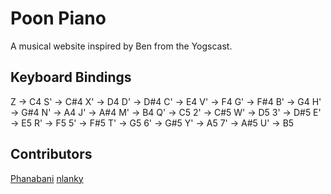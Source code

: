 # Poon Piano

A musical website inspired by Ben from the Yogscast.

## Keyboard Bindings
Z -> C4
S' -> C#4
X' -> D4
D' -> D#4
C' -> E4
V' -> F4
G' -> F#4
B' -> G4
H' -> G#4
N' -> A4
J' -> A#4
M' -> B4
Q' -> C5
2' -> C#5
W' -> D5
3' -> D#5
E' -> E5
R' -> F5
5' -> F#5
T' -> G5
6' -> G#5
Y' -> A5
7' -> A#5
U' -> B5

## Contributors

[Phanabani](https://github.com/Phanabani)
[nlanky](https://github.com/nlanky)

